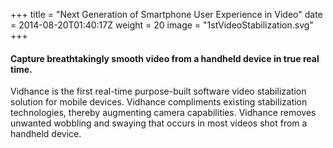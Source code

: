 +++
title = "Next Generation of Smartphone User Experience in Video"
date = 2014-08-20T01:40:17Z
weight = 20
image = "1stVideoStabilization.svg"
+++
#### Capture breathtakingly smooth video from a handheld device in true real time.
Vidhance is the first real-time purpose-built software video stabilization solution for mobile devices.
Vidhance compliments existing stabilization technologies, thereby augmenting camera capabilities.
Vidhance removes unwanted wobbling and swaying that occurs in most videos shot from a handheld device.
